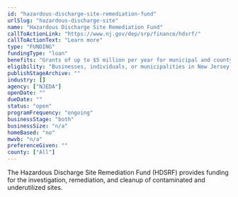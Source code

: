 ```yaml
---
id: "hazardous-discharge-site-remediation-fund"
urlSlug: "hazardous-discharge-site"
name: "Hazardous Discharge Site Remediation Fund"
callToActionLink: "https://www.nj.gov/dep/srp/finance/hdsrf/"
callToActionText: "Learn more"
type: "FUNDING"
fundingType: "loan"
benefits: "Grants of up to $5 million per year for municipal and county redevelopment authorities. Loans up to $500,000 per year for private entities and $2 million per year for public entities. $10 million is also available each year to support recreation/conservation, renewable energy, and affordable housing projects. Funds are for environmental assessment, investigation, and remediation activities.  Hazardous Discharge Site Remediation Fund (HDSRF) funds can also be leveraged to obtain funds from other sources such as U.S. Environmental Protection Agency (USEPA)."
eligibility: "Businesses, individuals, or municipalities in New Jersey that are performing remediation or cleanup of contaminated and underutilized sites."
publishStageArchive: ""
industry: []
agency: ["NJEDA"]
openDate: ""
dueDate: ""
status: "open"
programFrequency: "ongoing"
businessStage: "both"
businessSize: "n/a"
homeBased: "no"
mwvb: "n/a"
preferenceGiven: ""
county: ["All"]
---
```


The Hazardous Discharge Site Remediation Fund (HDSRF) provides funding for the investigation, remediation, and cleanup of contaminated and underutilized sites.
